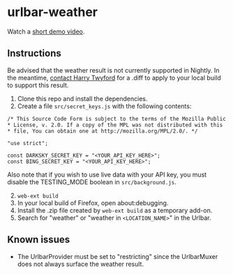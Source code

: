 # urlbar-weather

Watch a [short demo video](https://imgur.com/a/T81yjxJ).

## Instructions
Be advised that the weather result is not currently supported in Nightly.
In the meantime, [contact Harry Twyford](mailto:harry@mozilla.com) for a .diff
to apply to your local build to support this result.

1. Clone this repo and install the dependencies.
2. Create a file `src/secret_keys.js` with the following contents:
```
/* This Source Code Form is subject to the terms of the Mozilla Public
* License, v. 2.0. If a copy of the MPL was not distributed with this
* file, You can obtain one at http://mozilla.org/MPL/2.0/. */

"use strict";

const DARKSKY_SECRET_KEY = "<YOUR_API_KEY_HERE>";
const BING_SECRET_KEY = "<YOUR_API_KEY_HERE>";
```
  Also note that if you wish to use live data with your API key, you must
  disable the TESTING_MODE boolean in `src/background.js`.

2. `web-ext build`
3. In your local build of Firefox, open about:debugging.
4. Install the .zip file created by `web-ext build` as a temporary add-on.
5. Search for "weather" or "weather in `<LOCATION_NAME>`" in the Urlbar.

## Known issues
- The UrlbarProvider must be set to "restricting" since the UrlbarMuxer does not
  always surface the weather result.

